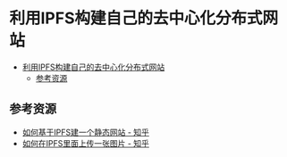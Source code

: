 # 利用IPFS构建自己的去中心化分布式网站

<!--ts-->
* [利用IPFS构建自己的去中心化分布式网站](#利用ipfs构建自己的去中心化分布式网站)
   * [参考资源](#参考资源)

<!-- Created by https://github.com/ekalinin/github-markdown-toc -->
<!-- Added by: runner, at: Wed Sep 14 14:34:08 UTC 2022 -->

<!--te-->

## 参考资源

- [如何基于IPFS建一个静态网站 - 知乎](https://zhuanlan.zhihu.com/p/32869413)
- [如何在IPFS里面上传一张图片 - 知乎](https://zhuanlan.zhihu.com/p/32682117)
